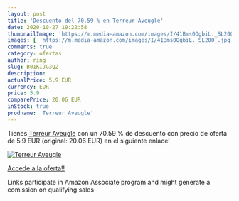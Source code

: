 ```yaml
---
layout: post
title: 'Descuento del 70.59 % en Terreur Aveugle'
date: 2020-10-27 19:22:58
thumbnailImage: 'https://m.media-amazon.com/images/I/41Bms0OgbiL._SL200_.jpg'
images: [ 'https://m.media-amazon.com/images/I/41Bms0OgbiL._SL200_.jpg' ]
comments: true
category: ofertas
author: ring
slug: B01KIJG3Q2
description:
actualPrice: 5.9 EUR
currency: EUR
price: 5.9
comparePrice: 20.06 EUR
inStock: true
prodname: 'Terreur Aveugle'
---
```


Tienes [Terreur Aveugle](https://www.amazon.fr/dp/B01KIJG3Q2/?tag=tolees0d-21) con un 70.59 % de descuento con precio de oferta de 5.9 EUR (original: 20.06 EUR) en el siguiente enlace!

[![Terreur Aveugle](https://m.media-amazon.com/images/I/41Bms0OgbiL._SL200_.jpg)](https://www.amazon.fr/dp/B01KIJG3Q2/?tag=tolees0d-21)

[Accede a la oferta!!](https://www.amazon.fr/dp/B01KIJG3Q2/?tag=tolees0d-21)

Links participate in Amazon Associate program and might generate a comission on qualifying sales


